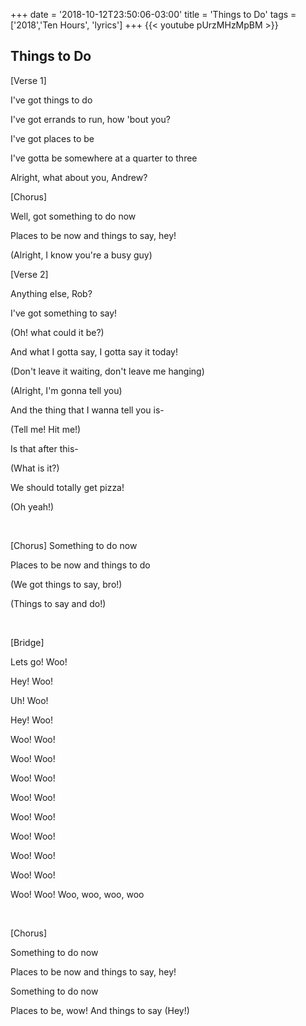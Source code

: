 +++
date = '2018-10-12T23:50:06-03:00'
title = 'Things to Do'
tags = ['2018','Ten Hours', 'lyrics']
+++
{{< youtube pUrzMHzMpBM >}}

## Things to Do


[Verse 1]

I've got things to do

I've got errands to run, how 'bout you?

I've got places to be

I've gotta be somewhere at a quarter to three

Alright, what about you, Andrew?

[Chorus]

Well, got something to do now

Places to be now and things to say, hey!

(Alright, I know you're a busy guy)

[Verse 2]

Anything else, Rob?

I've got something to say!

(Oh! what could it be?)

And what I gotta say, I gotta say it today!

(Don't leave it waiting, don't leave me hanging)

(Alright, I'm gonna tell you)

And the thing that I wanna tell you is-

(Tell me! Hit me!)

Is that after this-

(What is it?)

We should totally get pizza!

(Oh yeah!)

&nbsp;

[Chorus]
Something to do now

Places to be now and things to do

(We got things to say, bro!)

(Things to say and do!)

&nbsp;

[Bridge]

Lets go! Woo!

Hey! Woo!

Uh! Woo!

Hey! Woo!

Woo! Woo!

Woo! Woo!

Woo! Woo!

Woo! Woo!

Woo! Woo!

Woo! Woo!

Woo! Woo!

Woo! Woo!

Woo! Woo! Woo, woo, woo, woo

&nbsp;

[Chorus]

Something to do now

Places to be now and things to say, hey!

Something to do now

Places to be, wow! And things to say (Hey!)
